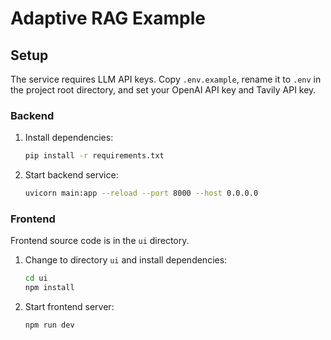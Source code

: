 # Adaptive RAG Example

## Setup

The service requires LLM API keys. Copy `.env.example`, rename it to `.env` in the project root directory, and set your OpenAI API key and Tavily API key.

### Backend

1. Install dependencies:

   ```bash
   pip install -r requirements.txt
   ```

2. Start backend service:
   ```bash
   uvicorn main:app --reload --port 8000 --host 0.0.0.0
   ```

### Frontend

Frontend source code is in the `ui` directory.

1. Change to directory `ui` and install dependencies:

   ```bash
   cd ui
   npm install
   ```

2. Start frontend server:
   ```bash
   npm run dev
   ```
